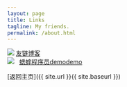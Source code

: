 ```yaml
---
layout: page
title: Links
tagline: My friends.
permalink: /about.html
---
```


<div class="link-chip">
  <img src="http://emlog.club/logo.jpg" class="link-chip-icon">
  <a class="link-chip-title" href="http://emlog.club/">友链博客</a>
</div>

<div class="link-chip">
  <img src="http://www.huisai.top/usr/files/icon.jpg" class="link-chip-icon" style="float:left"></img>
  <a class="link-chip-title" href="http://www.huisai.top/">蟋蟀程序员demodemo</a>
</div>

[返回主页]({{ site.url }}{{ site.baseurl }})
